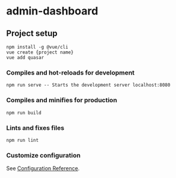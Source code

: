 # admin-dashboard

## Project setup
```
npm install -g @vue/cli
vue create {project name}
vue add quasar

```

### Compiles and hot-reloads for development
```
npm run serve -- Starts the development server localhost:8080
```

### Compiles and minifies for production
```
npm run build
```

### Lints and fixes files
```
npm run lint
```

### Customize configuration
See [Configuration Reference](https://cli.vuejs.org/config/).
